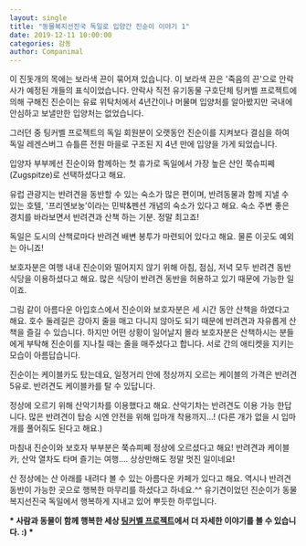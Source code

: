 ```yaml
---
layout: single
title: "동물복지선진국 독일로 입양간 진순이 이야기 1"
date: 2019-12-11 10:00:00
categories: 감동
author: Companimal
---
```


이 진돗개의 목에는 보라색 끈이 묶어져 있습니다. 이 보라색 끈은 '죽음의 끈'으로 안락사가 예정된 개들의 표식이었습니다. 안락사 직전 유기동물 구호단체 팅커벨 프로젝트에 의해 구해진 진순이는 유료 위탁처에서 4년간이나 머물며 입양처를 알아봤지만 국내에 안심하고 보낼만한 입양처는 없었습니다.

그러던 중 팅커벨 프로젝트의 독일 회원분이 오랫동안 진순이를 지켜보다 결심을 하여 독일 레겐스버그 슈틀른 전원 마을로 구조된 지 4년 만에 입양을 가게 되었습니다.

입양자 부부께선 진순이와 함께하는 첫 휴가로 독일에서 가장 높은 산인 쭉슈피쩨(Zugspitze)로 선택하셨다고 해요.

유럽 관광지는 반려견을 동반할 수 있는 숙소가 많은 편이며, 반려동물과 함께 지낼 수 있는 호텔, '프리엔보눙'이라는 민박&amp;펜션 개념의 숙소가 있다고 해요. 숙소 주변 좋은 경치를 바라보면서 반려견과 산책 하는 기분. 정말 최고죠!

독일은 도시의 산책로마다 반려견 배변 봉투가 마련되어 있다고 해요. 물론 이곳도 예외는 아니죠!

보호자분은 여행 내내 진순이와 떨어지지 않기 위해 아침, 점심, 저녁 모두 반려견 동반 식당을 이용하셨다고 해요. 많은 식당이 반려견 동반을 허용하고 있기 때문에 가능한 일이죠.

그림 같이 아름다운 아입호스에서 진순이와 보호자분은 세 시간 동안 산책을 하였다고 해요. 호수 둘레길은 강아지 줄을 매고 다니지 않아도 되기 때문에 반려견과 자유롭게 산책을 즐길 수 있습니다. 하지만 어떤 상황이 일어날지 몰라 보호자분은 산책하시는 분들에게 부탁해 진순이를 지나칠 때는 줄을 매주셨다고 합니다. 서로 간의 애티켓을 지키는 모습이 아름답습니다.

진순이는 케이블카도 탔는데요, 일정거리 안에 정상까지 오르는 케이블의 가격은 반려견 5유로. 반려견도 케이블카를 탈 수 있답니다.

정상에 오르기 위해 산악기차를 이용했다고 해요. 산악기차는 반려견도 이용 가능 한답니다. 많은 반려견이 탑승 시엔 안전을 위해 입마개 착용까지…! (다른 개가 없을 시 입마개를 풀어줘도 된다고 해요.)

마침내 진순이와 보호자 부부분은 쭉슈피쩨 정상에 오르셨다고 해요! 반려견과 케이블카, 산악 열차도 타며 즐기는 여행…. 상상만해도 정말 멋진 일이네요!

산 정상에는 산 아래를 내려다 볼 수 있는 아름다운 카페가 있다고 해요. 역시나 반려견 동반이 가능한 곳으로 행복한 마무리를 하셨다고 하네요.^^ 유기견이었던 진순이가 동물복지선진국 독일에서 행복하게 지내고 있어 뿌듯한 하루입니다.

**\* 사람과 동물이 함께 행복한 세상 [팅커벨 프로젝트](https://blog.naver.com/tinkerbell-project/221729602740)에서 더 자세한 이야기를 볼 수 있습니다. :) \***
